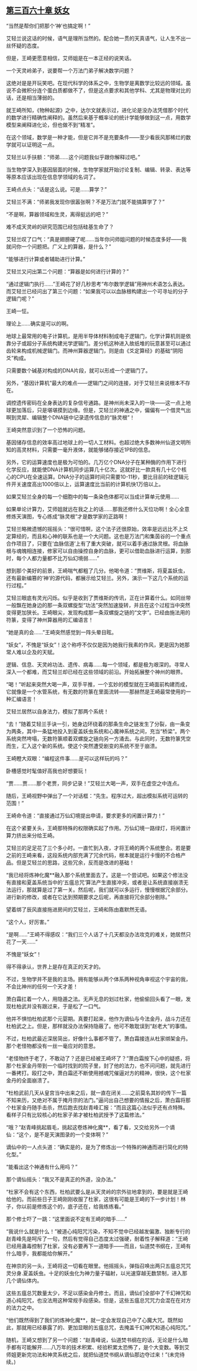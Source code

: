 ## [第三百六十章 妖女](https://www.xxbiquge.com/11_11207/9000826.html)


  “当然是帮你们把那个‘神’也搞定啊！”

  艾轻兰说这话的时候，语气是理所当然的。配合她一贯的天真语气，让人生不出一丝怀疑的态度。

  但是，王崎更愿意相信，艾师姐是在一本正经的说笑话。

  一个天灵岭弟子，说要帮一个万法门弟子解决数学问题？

  这绝对是是开玩笑吧。在现代科学的体系之中，生物学是离数学比较远的领域。虽说不会微积分连个蛋白质都做不了，但是这点要求和其他学科、尤其是物理对比的话，还是相当薄弱的。

  就王崎所知，《物种起源》之中，达尔文就表示过，进化论是没办法凭借那个时代的数学进行精确性阐释的。虽然后来基于概率论的统计学能够做到这一点，用数学模型来阐释进化论，但也做不到“精准”。

  在这个领域，数学是一种才能，但是它并不是充要条件——至少看辰风那稀烂的数学就可以证明这一点。

  艾轻兰以手扶额：“师弟……这个问题我似乎跟你解释过吧。”

  当生物学深入到基因层面的时候，生物学家就开始讨论复制、编辑、转录、表达等等原本应该出现在信息学领域的名词了。

  王崎点点头：“话是这么说。可是……算学？”

  艾轻兰不满：“师弟我发现你很嚣张啊？不是万法门就不能搞算学了？”

  “不是啊，算器领域和生灵，离得挺远的吧？”

  难不成天灵岭的研究范围已经包括硅基生命了？

  艾轻兰叹了口气：“真是翅膀硬了呢……当年你问师姐问题的时候态度多好——我就问你一个问题把。广义上的算器，是什么？”

  “能够进行计算或者辅助进行计算。”

  艾轻兰又问出第二个问题：“算器是如何进行计算的？”

  “通过逻辑门执行……”王崎花了好几秒思考“布尔数学逻辑”用神州术语怎么表达。而艾轻兰已经问出了第三个问题：“如果我可以以血脉根构建出一个可寻址的分子逻辑门呢？”

  王崎一怔。

  理论上……确实是可以的啊。

  地球上最常用的电子计算机，是用半导体材料制成电子逻辑门，化学计算机则是依靠分子或超分子系统构建光学逻辑门。差分机这种进入故纸堆的玩意甚至可以通过齿轮来构成机械逻辑门。而神州算器逻辑门，则是由《爻定算经》的基础“阴阳爻”构成。

  只需要数个碱基对构成的DNA片段，就可以形成一个逻辑门了。

  另外，“基因计算机”最大的难点——逻辑门之间的连接，对于艾轻兰来说根本不存在。

  调控遗传密码在全身表达的复杂信号通路。是神州尚未深入的一块——这一点上地球更加落后，只是堪堪摸到边缘。但是，艾轻兰的神通之中，偏偏有一个借灵气出啊到灵犀、编辑整个DNA链中记录遗传信息的“脉灵根”！

  王崎突然意识到了一个恐怖的问题。

  基因储存信息的效率高过地球上的一切人工材料。也超过绝大多数神州仙道文明所知的高灵材料，只需要一毫升液体，就能够储存接近1PB的信息。

  另外，它的运算速度也是极为可怕的。几万亿个DNA分子在某种酶的作用下进行化学反应，就能使DNA计算机同步运算几十亿次。这就好比一款具有几十亿个核心的CPU在全速运算。DNA分子的运算时间只需要10-11秒，要比目前的硅逻辑元件开关速度高出1000倍以上，运算速度比当前的计算机快1万倍以上。

  如果艾轻兰全身的每一个细胞中的每一条染色体都可以当成计算单元使用……

  如果单论计算力，艾师姐就远在我之上的话……那我还修什么天位功啊！全心全意修炼天演图，专心练成“脉灵根”才是数学家的正路啊！

  艾轻兰略微遗憾的摇摇头：“很可惜啊，这个法子还很原始，效率是远远比不上爻定算经的，而且和心神的联系也是一个大问题。这也是万法门和集茵谷的一个重点合作项目了，只要在‘血脉信道’上有了重大突破，就可以着手通过脉灵根。将血脉根与魂魄相连接，修家可以自由操控自身的血脉，更可以借助血脉进行运算，到那时，每个人都力量都不比万仙幻境弱……”

  想到那个美好的前景，王崎喘气都粗了几分。他喝令道：“贾维斯，将夏盖妖虫，还有最新编篡的‘神’的源代码，都展示给艾轻兰。另外，演示一下这几个系统的运行过程。”

  艾轻兰眼底有灵光闪烁。似乎是收到了贾维斯的传讯，正在计算着什么。如同丝带一般飘在她身边的那一条双螺旋型“功法”突然加速旋转，并且在这个过程当中突然变得更加狭长。王崎眼尖，发现构成那一条双螺旋之链的“文字”。已经由施法用的符篆，变得了神州算器用的汇编语言！

  “她是真的会……”王崎突然感觉到一阵头晕目眩。

  “妖女”，不愧是“妖女”！这个称呼不仅仅是因为她我行我素的作风，更是因为她那常人难以企及的天赋。

  逻辑、信息、天灵岭功法、遗传、病毒……每一个领域，都是极为艰深的。寻常人深入一个都难，而艾轻兰却已经在这些领域的前沿。开始拓展整个神州的眼界。

  “喝！”听起来突然大喝一声，双手平推，一个玄妙的模型就在王崎面前构建而成，它就像是一个水管系统，有无数的符篆在里面流转——那赫然是王崎最常使用的一种汇编语言！

  艾轻兰居然以自身法力，模拟了那两个系统！

  “去！”随着艾轻兰手诀一引，她身边环绕着的那条生命之链发生了分裂，由一条变为两条，其中一条猛地投入到夏盖妖虫系统和心魔神系统之间，充当“桥梁”。两个系统突然垮塌，无数符篆顺着双螺旋之链向另一方涌去。与此同时，无数符篆凭空而生，汇入这个新的系统。使这个突然遭受剧变的系统不至于崩溃。

  王崎瞪大双眼：“编程这件事……是可以这样玩的吗？”

  卧槽感觉时髦值好高我也好想要玩！

  “贾……贾……那个老贾，同步记录！”艾轻兰大喝一声，双手在虚空之中连点。

  随后，王崎视野中弹出了一个对话框：“先生。程序过大，超出模拟系统可运转的范围！”

  王崎命令道：“直接通过万仙幻境提出申请，要求更多的闲置计算力！”

  在这个紧要关头，王崎那特殊的权限确实起了作用。万仙幻境一路绿灯，将闲置计算力挤出来分给王崎。

  艾轻兰的足足花了三个多小时。一直忙到入夜，才将王崎的两个系统整合。若是要之前的王崎来看，这段系统内部充满了冗余代码，根本就是运行卡慢的不合格产品。但是艾轻兰的思路，这些冗余，反而是改进的基础！

  “我已经将炼神化魔**融入那个系统里面去了。这是一个尝试吧。如果这个修法没有直接和夏盖系统当中的‘五瘟总咒’算法产生直接冲突，或者是让系统直接崩溃无法运行，那就算是过了第一关。然后呢，我们就可以多运行，慢慢根据冗余部分。进行新的修改，或者在它达到预期要求之后呢，再直接将冗余部分剔除。”

  望着绑了辰风直接拖进房间的艾轻兰，王崎和陈由嘉默然无语。

  “这个人，好厉害。”

  “是啊……”王崎不得感叹：“我们三个人话了十几天都没办法攻克的难关，她居然只花了一天……”

  不愧是“妖女”！

  得不得承认，世界上是存在真正的天才的。

  不过，生物学并不是我的主场。拥有能够从两个体系两种视角审视这个宇宙的我，不会比神州的任何一个天才差！

  萧白霜扛着一个人，用隐遁之法。无声无息的划过杜家，他偷偷回头看了一眼，发现杜柏武并没有跟过来，于是松了一口气。

  他并不惧怕杜柏武那个元婴期。真要打起来，他作为谪仙与今法金丹，战斗力还在杜柏武之上。但是，那样就没办法保持隐蔽了。他可不敢耽误到“赵老大”的事情。

  不过，杜柏武最近深居简出，好像什么事都不管了。萧白霜接连从杜家绑架金丹。那个老怪物都没有一丝一毫应对的意思。

  “老怪物终于老了，不敢动了？还是已经被王崎坏了？”萧白霜按下心中的疑惑，将那个杜家金丹带到一个临时找到的院子里，封了他的法力，也不问问题，就先进行一番拷打。殴打之中，萧白霜还不断使用撼魂咒催逼对方的精神，很快，这个杜家金丹的全面崩溃了。

  “杜柏武前几天从皇宫当中出来之后，就一直在闭关……之前莫名其妙的传下一篇不知来历，又绝对不属于掩月宗的法门。”逼问出自己想要的情报之后，萧白霜将那个杜家金丹随手击杀，然后跑去找赵青峰汇报：“而且这篇心法似乎还有点特殊。看样子只有比较核心的杜家子弟才被杜柏武授予了这篇修法。”

  “哦？”赵青峰挑起眉毛，挑起这卷炼神化魔**，看了看，又交给另外一个谪仙：“这个，是不是天演图录的一个变体啊？”

  谪仙中的一人点头道：“确实是的，是为了修炼出一个特殊的神通而进行简化的特化型。”

  “能看出这个神通有什么用吗？”

  那个谪仙摇头：“我又不是真正的外道，没办法。”

  “杜家不会有这个东西，杜柏武要么是从天灵岭的宗外驻地拿到的，要是就是王崎给他的。而前些日子王崎刚刚收服了杜家，这很有可能是王崎的下一步计划！林子，你以前是修炼这个的，底子还在，给我练练看。”

  那个修士吓了一跳：“这里面说不定有王崎的暗手……”

  “我说什么就是什么！”被道心纯阳咒污染，不知不觉中已经越发偏激、独断专行的赵青峰先是呵斥了一句，然后有觉得自己态度太过强硬，耐着性子解释道：“王崎已经用蛊毒控制了杜家，没有必要再下一道暗手——而且，仙道焚书纲在，王崎有什么暗手，我都能给你解开。”

  在神京的另一头，王崎将这一切看在眼里。他摇摇头，弹指召唤出两只五瘟总咒咒灵分身.夏盖妖虫。十足的妖虫化为神力量子辐射，以光速穿越无数禁制，进入那几个谪仙体内。

  这些五瘟总咒数量太少，不足以感染金丹修士。而且，谪仙们全部中了千幻神咒和道心纯阳咒，也没法用这种常规手段感染。但是，这些五瘟总咒咒力会混在在对方的法力之中。

  “他们既然得到了我们的炼神化魔**，就一定会发现自己中了心魔大咒。既然如此，那就用已经暴露了的、更加显眼的五瘟总咒，去掩盖千幻神咒和道心纯阳咒。”

  随机，王崎又想到了另一个问题：“赵青峰说，仙道焚书纲在的话，无论是什么暗手都有可能解开……八万年的技术积累、经验积累太恐怖了，是个大变数。等到艾师姐更新完功法和神灵系统之后，就把仙道焚书纲从谪仙那边夺过来！”(未完待续。)

